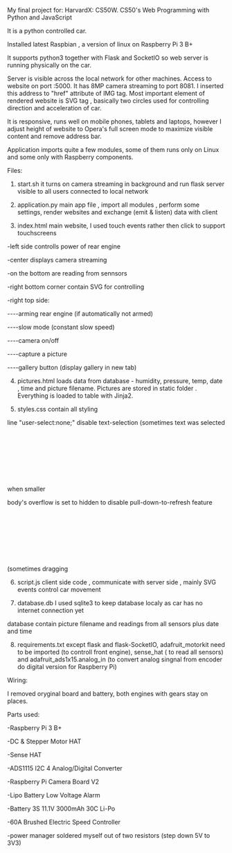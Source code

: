 My final project for: HarvardX: CS50W.
CS50's Web Programming with Python and JavaScript

It is a python controlled car. 

Installed latest Raspbian , a version of linux on Raspberry Pi 3 B+

It supports python3 together with Flask and SocketIO
so web server is running physically on the car.

Server is visible across the local network for other machines. 
Access to website on port :5000. 
It has 8MP camera streaming to port 8081.
I inserted this address to "href" attribute of IMG tag.
Most important element of rendered website is SVG tag , basically two circles used for 
controlling direction and acceleration of car.

It is responsive, runs well on mobile phones, tablets and laptops, however 
I adjust height of website to Opera's full screen mode to maximize visible content and 
remove address bar. 

Application imports quite a few modules, some of them runs only on Linux and some only 
with Raspberry components.

Files:
1. start.sh it turns on camera streaming in background and run flask server visible to all users
connected to local network

2. application.py main app file , import all modules , perform some settings, render websites
and exchange (emit & listen) data with client

3. index.html main website, I used touch events rather then click to support touchscreens

-left side controlls power of rear engine

-center displays camera streaming 

-on the bottom are reading from sennsors

-right bottom corner contain SVG for controlling
	
-right top side:

----arming rear engine (if automatically not armed)
	
----slow mode (constant slow speed)
	
----camera on/off
	
----capture a picture 
	
----gallery button (display gallery in new tab)
	

4. pictures.html loads data from database - humidity, pressure, temp, date , time and picture filename. 
Pictures are stored in static folder . Everything is loaded to table with Jinja2.

5. styles.css contain all styling

line "user-select:none;" disable text-selection (sometimes text was selected when smaller <svg> was dragged)
	
body's overflow is set to hidden to disable pull-down-to-refresh feature
(sometimes dragging <svg> down browser reload the entire page)

6. script.js client side code , communicate with server side , mainly SVG events control car movement

7. database.db  I used sqlite3 to keep database localy as car has no internet connection yet

database contain picture filename and readings from all sensors plus date and time

8. requirements.txt except flask and flask-SocketIO, adafruit_motorkit need to be imported
(to controll front engine), sense_hat ( to read all sensors) and adafruit_ads1x15.analog_in
(to convert analog singnal from encoder do digital version for Raspberry Pi) 


Wiring:

I removed oryginal board and battery, both engines with gears stay on places.

Parts used:

-Raspberry Pi 3 B+

-DC & Stepper Motor HAT

-Sense HAT

-ADS1115 I2C 4 Analog/Digital Converter

-Raspberry Pi Camera Board V2

-Lipo Battery Low Voltage Alarm

-Battery 3S 11.1V 3000mAh 30C Li-Po

-60A Brushed Electric Speed Controller

-power manager soldered myself out of two resistors (step down 5V to 3V3)


